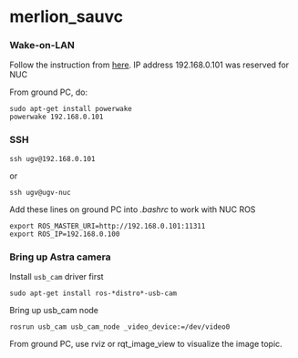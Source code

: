 # merlion_sauvc
### Wake-on-LAN
Follow the instruction from [here](http://kodi.wiki/view/HOW-TO:Set_up_Wake-on-LAN_for_Ubuntu).
IP address 192.168.0.101 was reserved for NUC

From ground PC, do:
```
sudo apt-get install powerwake
powerwake 192.168.0.101
```

### SSH
```
ssh ugv@192.168.0.101
```
or
```
ssh ugv@ugv-nuc
```

Add these lines on ground PC into *.bashrc* to work with NUC ROS
```
export ROS_MASTER_URI=http://192.168.0.101:11311
export ROS_IP=192.168.0.100
```

### Bring up Astra camera
Install `usb_cam` driver first
```
sudo apt-get install ros-*distro*-usb-cam
```
Bring up usb_cam node
```
rosrun usb_cam usb_cam_node _video_device:=/dev/video0
```
From ground PC, use rviz or rqt_image_view to visualize the image topic.

